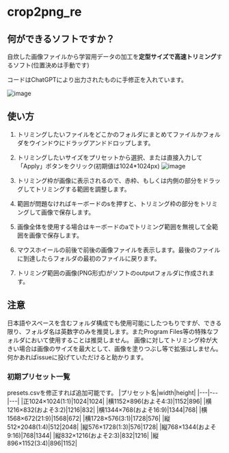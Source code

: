 # crop2png_re

## 何ができるソフトですか？
自炊した画像ファイルから学習用データの加工を**定型サイズで高速トリミング**するソフト(位置決めは手動です)

コードはChatGPTにより出力されたものに手修正を入れています。

![image](https://github.com/user-attachments/assets/0a93d646-f082-4cc4-b77e-1789047ab4f3)

## 使い方
1. トリミングしたいファイルをどこかのフォルダにまとめてファイルかフォルダをウインドウにドラッグアンドドロップします。
2. トリミングしたいサイズをプリセットから選択、または直接入力して「Apply」ボタンをクリック(初期値は1024*1024px)
   ![image](https://github.com/user-attachments/assets/f90023e6-24e2-4f25-9c3d-fe6415743186)

1. トリミング枠が画像に表示されるので、赤枠、もしくは内側の部分をドラッグしてトリミングする範囲を調整します。
1. 範囲が問題なければキーボードのsを押すと、トリミング枠の部分をトリミングして画像で保存します。
1. 画像全体を使用する場合はキーボードのaでトリミング範囲を無視して全範囲を画像で保存します。
2. マウスホイールの前後で前後の画像ファイルを表示します。最後のファイルに到達したらフォルダの最初のファイルに戻ります。
1. トリミング範囲の画像(PNG形式)がソフトのoutputフォルダに作成されます。

## 注意
日本語やスペースを含むフォルダ構成でも使用可能にしたつもりですが、できる限り、フォルダ名は英数字のみを推奨します。またProgram Files等の特殊なフォルダにおいて使用することは推奨しません。
画像に対してトリミング枠が大きい場合は画像のサイズを最大として、画像を塗りつぶし等で拡張はしません。
何かあればissueに投げていただけると助かります。

### 初期プリセット一覧
presets.csvを修正すれば追加可能です。
|プリセット名|width|height|
|---|---|---|
|正1024×1024(1:1)|1024|1024|
|横1152×896(およそ4:3)|1152|896|
|横1216×832(およそ3:2)|1216|832|
|横1344×768(およそ16:9)|1344|768|
|横1568×672(21:9)|1568|672|
|横1728×576(3:1)|1728|576|
|縦512×2048(1:4)|512|2048|
|縦576×1728(1:3)|576|1728|
|縦768×1344(およそ9:16)|768|1344|
|縦832×1216(およそ2:3)|832|1216|
|縦896×1152(3:4)|896|1152|
